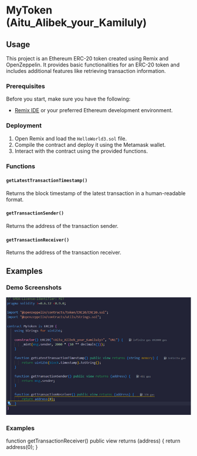 # MyToken (Aitu_Alibek_your_Kamiluly)

## Usage

This project is an Ethereum ERC-20 token created using Remix and OpenZeppelin. It provides basic functionalities for an ERC-20 token and includes additional features like retrieving transaction information.

### Prerequisites

Before you start, make sure you have the following:

- [Remix IDE](https://remix.ethereum.org/) or your preferred Ethereum development environment.

### Deployment

1. Open Remix and load the `HelloWorld3.sol` file.
2. Compile the contract and deploy it using the Metamask wallet.
3. Interact with the contract using the provided functions.

### Functions

#### `getLatestTransactionTimestamp()`

Returns the block timestamp of the latest transaction in a human-readable format.

#### `getTransactionSender()`

Returns the address of the transaction sender.

#### `getTransactionReceiver()`

Returns the address of the transaction receiver.

## Examples

### Demo Screenshots



![Screenshot](demoscreenshot.png)


### Examples

function getTransactionReceiver() public view returns (address) {
        return address(0);
    }
